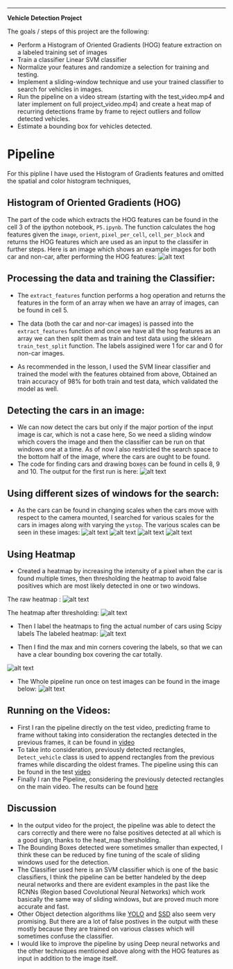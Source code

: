 
---

**Vehicle Detection Project**

The goals / steps of this project are the following:

* Perform a Histogram of Oriented Gradients (HOG) feature extraction on a labeled training set of images
* Train a classifier Linear SVM classifier
* Normalize your features and randomize a selection for training and testing.
* Implement a sliding-window technique and use your trained classifier to search for vehicles in images.
* Run the pipeline on a video stream (starting with the test_video.mp4 and later implement on full project_video.mp4) and create a heat map of recurring detections frame by frame to reject outliers and follow detected vehicles.
* Estimate a bounding box for vehicles detected.

[//]: # (Image References)
[image1]: ./output_images/hog_features.png
[image2]: ./output_images/basic_out_test.png
[image3]: ./output_images/basic_heat.png
[image4]: ./output_images/heat_threshold.png
[image5]: ./output_images/heat_labels.png
[image6]: ./output_images/test_out_labels.png
[image7]: ./output_images/window1.png
[image8]: ./output_images/window1_5.png
[image9]: ./output_images/window2.png
[image10]: ./output_images/window3.png
[image11]: ./output_images/test_imgs_out.png
[video1]: ./project_video_out.mp4

# Pipeline
For this pipline I have used the Histogram of Gradients features and omitted the spatial and color histogram techniques,
## Histogram of Oriented Gradients (HOG) 

The part of the code which extracts the HOG features can be found in the cell 3 of the ipython notebook, `P5.ipynb`. The function calculates the hog features given the `image`,  `orient`, `pixel_per_cell`, `cell_per_block` and returns the HOG features which are used as an input to the classifer in further steps. 
Here is an image which shows an example images for both car and non-car, after performing the HOG features: 
![alt text][image1]

## Processing the data and training the Classifier:

* The `extract_features` function performs a hog operation and returns the features in the form of an array when we have an array of images, can be found in cell 5. 

* The data (both the car and nor-car images) is passed into the `extract_features` function and once we have all the hog features as an array we can then split them as train and test data using the sklearn `train_test_split` function. The labels assigined were 1 for car and 0 for non-car images. 

* As recommended in the lesson, I used the SVM linear classifier and trained the model with the features obtained from above, Obtained an train accuracy of 98% for both train and test data, which validated the model as well. 

## Detecting the cars in an image:

* We can now detect the cars but only if the major portion of the input image is car, which is not a case here, So we need a sliding window which covers the image and then the classifier can be run on that windows one at a time. As of now I also restricted the search space to the bottom half of the image, where the cars are ought to be found. 
* The code for finding cars and drawing boxes can be found in cells 8, 9 and 10. 
The output for the first run is here:
![alt text][image2]

## Using different sizes of windows for the search:

* As the cars can be found in changing scales when the cars move with respect to the camera mounted, I searched for various scales for the cars in images along with varying the `ystop`.
The various scales can be seen in these images:
![alt text][image7]
![alt text][image8]
![alt text][image9]
![alt text][image10]

## Using Heatmap

* Created a heatmap by increasing the intensity of a pixel when the car is found multiple times, then thresholding the heatmap to avoid false positives which are most likely detected in one or two windows. 

The raw heatmap :
![alt text][image3]

The heatmap after thresholding:
![alt text][image4]

* Then I label the heatmaps to fing the actual number of cars using Scipy labels
 The labeled heatmap: 
 ![alt text][image5]
 
 * Then I find the max and min corners covering the labels, so that we can have a clear bounding box covering the car totally.
 
 ![alt text][image6]

* The Whole pipeline run once on test images can be found in the image below:
![alt text][image11]

## Running on the Videos:

* First I ran the pipeline directly on the test video, predicting frame to frame without taking into consideration the rectangles detected in the previous frames, it can be found in [video](./test_out1.mp4)
* To take into consideration, previously detected rectangles, `Detect_vehicle` class is used to append rectangles from the previous frames while discarding the oldest frames. The pipeline using this can be found in the test [video](./test_out2.mp4)
* Finally I ran the Pipeline, considering the previously detected rectangles on the main video. The results can be found [here](./project_video_out.mp4)

## Discussion

* In the output video for the project, the pipeline was able to detect the cars correctly and there were no false positives detected at all which is a good sign, thanks to the heat_map thersholding. 
* The Bounding Boxes detected were sometimes smaller than expected, I think these can be reduced by fine tuning of the scale of sliding windows used for the detection. 
* The Classifier used here is an SVM classifier which is one of the basic classifiers, I think the pipeline can be better handeled by the deep neural networks and there are evident examples in the past like the RCNNs (Region based Covolutional Neural Networks) which work basically the same way of sliding windows, but are proved much more accurate and fast. 
* Other Object detection algorithms like [YOLO](https://pjreddie.com/darknet/yolo/) and [SSD](https://arxiv.org/pdf/1512.02325.pdf) also seem very promising. But there are a lot of false postives in the output with these mostly because they are trained on various classes which will sometimes confuse the classifier. 
* I would like to improve the pipeline by using Deep neural networks and the other techniques mentioned above along with the HOG features as input in addition to the image itself.
